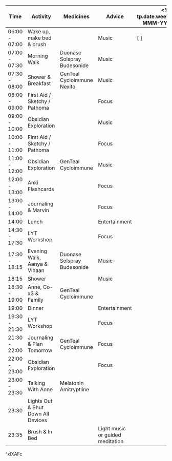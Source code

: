 | Time          | Activity                           | Medicines                    | Advice                           | <% tp.date.weekday("DD-MMM-YY", 0) %> | <% tp.date.weekday("DD-MMM-YY", 1) %> | <% tp.date.weekday("DD-MMM-YY", 2) %> | <% tp.date.weekday("DD-MMM-YY", 3) %> | <% tp.date.weekday("DD-MMM-YY", 4) %> | <% tp.date.weekday("DD-MMM-YY", 5) %> | <% tp.date.weekday("DD-MMM-YY", 6) %> |
| ------------- | ---------------------------------- | ---------------------------- | -------------------------------- | ------------------------------------- | ------------------------------------- | ------------------------------------- | ------------------------------------- | ------------------------------------- | ------------------------------------- | ------------------------------------- |
| 06:00 - 07:00 | Wake up, make bed & brush          |                              | Music                            | [ ]                                   | [ ]                                   | [ ]                                   | [ ]                                   | [ ]                                   | [ ]                                   | [ ]                                   |
| 07:00 - 07:30 | Morning Walk                       | Duonase  Solspray Budesonide | Music                            |                                       |                                       |                                       |                                       |                                       |                                       |                                       |
| 07:30 - 08:00 | Shower & Breakfast                 | GenTeal Cycloimmune Nexito   | Music                            |                                       |                                       |                                       |                                       |                                       |                                       |                                       |
| 08:00 - 09:00 | First Aid / Sketchy / Pathoma      |                              | Focus                            |                                       |                                       |                                       |                                       |                                       |                                       |                                       |
| 09:00 - 10:00 | Obsidian Exploration               |                              | Music                            |                                       |                                       |                                       |                                       |                                       |                                       |                                       |
| 10:00 - 11:00 | First Aid / Sketchy / Pathoma      |                              | Focus                            |                                       |                                       |                                       |                                       |                                       |                                       |                                       |
| 11:00 - 12:00 | Obsidian Exploration               | GenTeal Cycloimmune          | Music                            |                                       |                                       |                                       |                                       |                                       |                                       |                                       |
| 12:00 - 13:00 | Anki Flashcards                    |                              | Focus                            |                                       |                                       |                                       |                                       |                                       |                                       |                                       |
| 13:00 - 14:00 | Journaling & Marvin                |                              | Focus                            |                                       |                                       |                                       |                                       |                                       |                                       |                                       |
| 14:00         | Lunch                              |                              | Entertainment                    |                                       |                                       |                                       |                                       |                                       |                                       |                                       |
| 14:30 - 17:30 | LYT Workshop                       |                              | Focus                            |                                       |                                       |                                       |                                       |                                       |                                       |                                       |
| 17:30 - 18:15 | Evening Walk, Aanya & Vihaan       | Duonase  Solspray Budesonide | Music                            |                                       |                                       |                                       |                                       |                                       |                                       |                                       |
| 18:15         | Shower                             |                              | Music                            |                                       |                                       |                                       |                                       |                                       |                                       |                                       |
| 18:30 - 19:00 | Anne, Co-x3 & Family               | GenTeal Cycloimmune          |                                  |                                       |                                       |                                       |                                       |                                       |                                       |                                       |
| 19:00         | Dinner                             |                              | Entertainment                    |                                       |                                       |                                       |                                       |                                       |                                       |                                       |
| 19:30 - 21:30 | LYT Workshop                       |                              | Focus                            |                                       |                                       |                                       |                                       |                                       |                                       |                                       |
| 21:30 - 22:00 | Journaling & Plan Tomorrow         | GenTeal Cycloimmune          | Focus                            |                                       |                                       |                                       |                                       |                                       |                                       |                                       |
| 22:00 - 23:00 | Obsidian Exploration               |                              | Focus                            |                                       |                                       |                                       |                                       |                                       |                                       |                                       |
| 23:00 - 23:30 | Talking With Anne                  | Melatonin Amitryptline       |                                  |                                       |                                       |                                       |                                       |                                       |                                       |                                       |
| 23:30         | Lights Out & Shut Down All Devices |                              |                                  |                                       |                                       |                                       |                                       |                                       |                                       |                                       |
| 23:35         | Brush & In Bed                     |                              | Light music or guided meditation |                                       |                                       |                                       |                                       |                                       |                                       |                                       |
^xlXAFc

